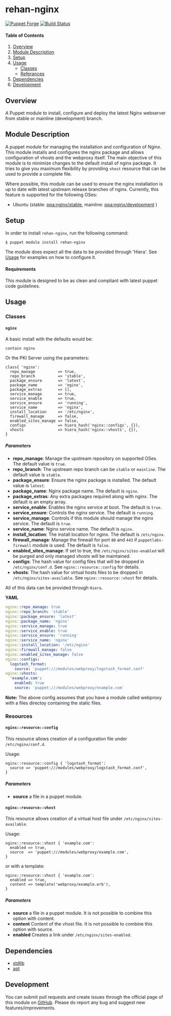 # rehan-nginx

[![Puppet Forge](http://img.shields.io/puppetforge/v/rehan/nginx.svg)](https://forge.puppetlabs.com/rehan/nginx) [![Build Status](https://travis-ci.com/rehanone/puppet-nginx.svg?branch=master)](https://travis-ci.com/rehanone/puppet-nginx)

#### Table of Contents
1. [Overview](#overview)
2. [Module Description](#module-description)
3. [Setup](#setup)
4. [Usage](#usage)
    * [Classes](#classes)
    * [Referances](#referances)
5. [Dependencies](#dependencies)
6. [Development](#development)

## Overview
A Puppet module to install, configure and deploy the latest Nginx webserver from stable or mainline (development) branch.

## Module Description
A puppet module for managing the installation and configuration of Nginx. This module installs and configures the nginx 
package and allows configuration of vhosts and the webproxy itself. The main objective of this module is to minimize 
changes to the default install of nginx package. It tries to give you maximum flexibility by providing `vhost` resource
that can be used to provide a complete file.

Where possible, this module can be used to ensure the nginx installation is up to date with latest upstream release 
branches of nginx. Currently, this feature is supported for the following OSes:

  - Ubuntu (stable: [ppa:nginx/stable](https://launchpad.net/~nginx/+archive/ubuntu/stable "ppa:nginx/stable"), mainline: [ppa:nginx/development](https://launchpad.net/~nginx/+archive/ubuntu/development "ppa:nginx/development") )

## Setup
In order to install `rehan-nginx`, run the following command:
```bash
$ puppet module install rehan-nginx
```
The module does expect all the data to be provided through 'Hiera'. See [Usage](#usage) for examples on how to configure it.

#### Requirements
This module is designed to be as clean and compliant with latest puppet code guidelines.

## Usage

### Classes

#### `nginx`

A basic install with the defaults would be:
```puppet
contain nginx
```

Or the PKI Server using the parameters:
```puppet
class{ 'nginx':
  repo_manage          => true,
  repo_branch          => 'stable',
  package_ensure       => 'latest',
  package_name         => 'nginx',
  package_extras       => [],
  service_manage       => true,
  service_enable       => true,
  service_ensure       => 'running',
  service_name         => 'nginx',
  install_location     => '/etc/nginx',
  firewall_manage      => false,
  enabled_sites_manage => false,
  configs              => hiera_hash('nginx::configs', {}),
  vhosts               => hiera_hash('nginx::vhosts', {}),
}
```

##### Parameters

* **repo_manage**: Manage the upstream repository on supported OSes. The default value is `true`.
* **repo_branch**: The upstream repo branch can be `stable` or `mainline`. The default value is `stable`.
* **package_ensure**: Ensure the nginx package is installed. The default value is `latest`.
* **package_name**: Nginx package name. The default is `nginx`.
* **package_extras**: Any extra packages required along with nginx. The default is an empty array.
* **service_enable**: Enables the nginx service at boot. The default is `true`.
* **service_ensure**: Controls the nginx service. The default is `running`.
* **service_manage**: Controls if this module should manage the nginx service. The default is `true`.
* **service_name**: Nginx service name. The default is `nginx`.
* **install_location**: The install location for nginx. The default is `/etc/nginx`.
* **firewall_manage**: Manage the firewall for port `80` and `443` if `puppetlabs-firewall` module is used. The default is `false`.
* **enabled_sites_manage**: If set to true, the `/etc/nginx/sites-enabled` will be purged and only managed vhosts will be maintained.
* **configs**: The hash value for config files that will be dropped in `/etc/nginx/conf.d`. See `nginx::resource::config` for details.
* **vhosts**: The hash value for virtual hosts files to  be dropped in `/etc/nginx/sites-available`. See `nginx::resource::vhost` for details.


All of this data can be provided through `Hiera`. 


**YAML**
```yaml
nginx::repo_manage: true
nginx::repo_branch: 'stable'
nginx::package_ensure: 'latest'
nginx::package_name: 'nginx'
nginx::service_manage: true
nginx::service_enable: true
nginx::service_ensure: 'running'
nginx::service_name: 'nginx'
nginx::install_location: '/etc/nginx'
nginx::firewall_manage: false
nginx::enabled_sites_manage: false
nginx::configs:
  logstash_format:
    source: 'puppet:///modules/webproxy/logstash_format.conf'
nginx::vhosts:
  'example.com':
    enabled: true
    source: 'puppet:///modules/webproxy/example.com'
```

**Note:** The above config assumes that you have a module called webproxy with a files directoy containing the static files.

### Resources

#### `nginx::resource::config`

This resource allows creation of a configuration file under `/etc/nginx/conf.d`.

Usage:
```puppet
nginx::resource::config { 'logstash_format':
  source => 'puppet:///modules/webproxy/logstash_format.conf',
}
```

##### Parameters

* **source** a file in a puppet module.

#### `nginx::resource::vhost`

This resource allows creation of a virtual host file under `/etc/nginx/sites-available`.

Usage:
```puppet
nginx::resource::vhost { 'example.com':
  enabled => true,
  source  => 'puppet:///modules/webproxy/example.com',
}
```

or with a template:
```puppet
nginx::resource::vhost { 'example.com':
  enabled => true,
  content => template('webproxy/example.erb'),
}
```

##### Parameters

* **source** a file in a puppet module. It is not possible to combine this option with content.
* **content** Content of the vhost file. It is not possible to combine this option with source.
* **enabled** Creates a link under `/etc/nginx/sites-enabled`.

## Dependencies

* [stdlib][1]
* [apt][2]

[1]:https://forge.puppet.com/puppetlabs/stdlib
[2]:https://forge.puppet.com/puppetlabs/apt

## Development

You can submit pull requests and create issues through the official page of this module on [GitHub](https://github.com/rehanone/puppet-nginx).
Please do report any bug and suggest new features/improvements.
